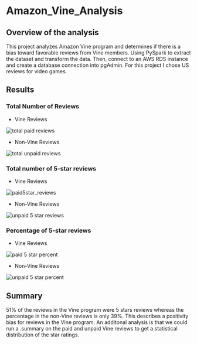 # Amazon_Vine_Analysis
## Overview of the analysis
This project analyzes Amazon Vine program and determines if there is a bias toward favorable reviews from Vine members. Using PySpark to extract the dataset and transform the data. Then, connect to an AWS RDS instance and create a database connection into pgAdmin. For this project I chose US reviews for video games.
## Results
### Total Number of Reviews
- Vine Reviews

![total paid reviews](https://user-images.githubusercontent.com/110861876/204440476-cc76e43d-f523-4784-aaf7-23d7a72afc47.png)
- Non-Vine Reviews

![total unpaid reviews](https://user-images.githubusercontent.com/110861876/204440503-81a6381e-022a-4d9e-b96f-0503e3461d7e.png)
### Total number of 5-star reviews
- Vine Reviews

![paid5star_reviews](https://user-images.githubusercontent.com/110861876/204440599-bcbf1fff-4fe3-4f35-8eb6-baaf09122981.png)
- Non-Vine Reviews

![unpaid 5 star reviews](https://user-images.githubusercontent.com/110861876/204440636-829b802e-7ad4-4f81-9c60-819c41da679a.png)
### Percentage of 5-star reviews
- Vine Reviews

![paid 5 star percent](https://user-images.githubusercontent.com/110861876/204440695-3b8f29cf-3039-44e1-b8db-ac0ee041b7e5.png)
- Non-Vine Reviews

![unpaid 5 star percent](https://user-images.githubusercontent.com/110861876/204440729-0411e0b5-6731-412d-9084-609f7c8b2008.png)
## Summary
51% of the reviews in the Vine program were 5 stars reviews whereas the percentage in the non-Vine reviews is only 39%. This describes a positivity bias for reviews in the Vine program.
An additonal analysis is that we could run a .summary on the paid and unpaid Vine reviews to get a statistical distribution of the star ratings.

